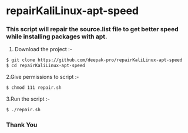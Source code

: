 # repairKaliLinux-apt-speed
### This script will repair the source.list file to get better speed while installing packages with apt.

1. Download the project :- 
```sh
$ git clone https://github.com/deepak-pro/repairKaliLinux-apt-speed
$ cd repairKaliLinux-apt-speed
```
2.Give permissions to script :-
```sh
$ chmod 111 repair.sh
```
3.Run the script :-
```sh
$ ./repair.sh
```
### Thank You

